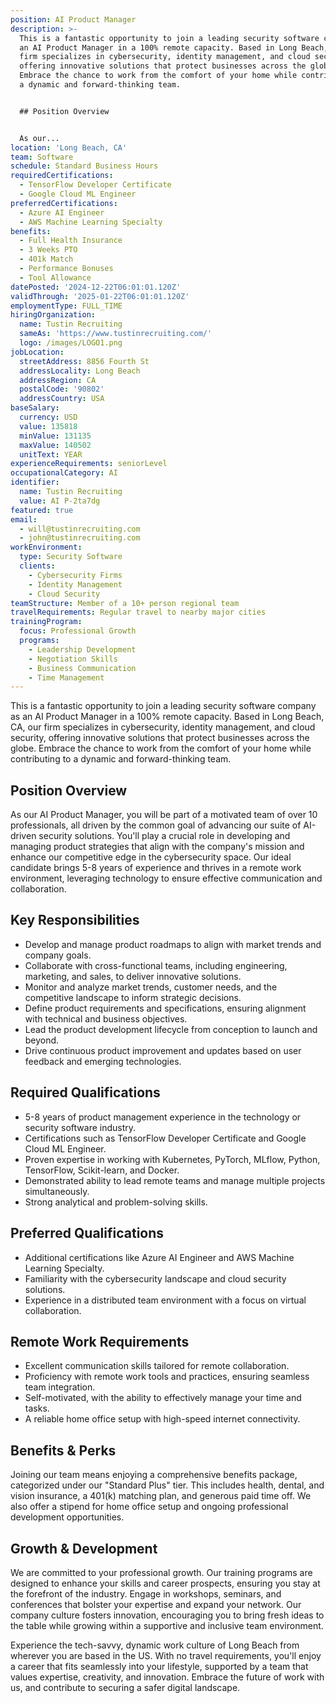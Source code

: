 ```yaml
---
position: AI Product Manager
description: >-
  This is a fantastic opportunity to join a leading security software company as
  an AI Product Manager in a 100% remote capacity. Based in Long Beach, CA, our
  firm specializes in cybersecurity, identity management, and cloud security,
  offering innovative solutions that protect businesses across the globe.
  Embrace the chance to work from the comfort of your home while contributing to
  a dynamic and forward-thinking team.


  ## Position Overview


  As our...
location: 'Long Beach, CA'
team: Software
schedule: Standard Business Hours
requiredCertifications:
  - TensorFlow Developer Certificate
  - Google Cloud ML Engineer
preferredCertifications:
  - Azure AI Engineer
  - AWS Machine Learning Specialty
benefits:
  - Full Health Insurance
  - 3 Weeks PTO
  - 401k Match
  - Performance Bonuses
  - Tool Allowance
datePosted: '2024-12-22T06:01:01.120Z'
validThrough: '2025-01-22T06:01:01.120Z'
employmentType: FULL_TIME
hiringOrganization:
  name: Tustin Recruiting
  sameAs: 'https://www.tustinrecruiting.com/'
  logo: /images/LOGO1.png
jobLocation:
  streetAddress: 8856 Fourth St
  addressLocality: Long Beach
  addressRegion: CA
  postalCode: '90802'
  addressCountry: USA
baseSalary:
  currency: USD
  value: 135818
  minValue: 131135
  maxValue: 140502
  unitText: YEAR
experienceRequirements: seniorLevel
occupationalCategory: AI
identifier:
  name: Tustin Recruiting
  value: AI P-2ta7dg
featured: true
email:
  - will@tustinrecruiting.com
  - john@tustinrecruiting.com
workEnvironment:
  type: Security Software
  clients:
    - Cybersecurity Firms
    - Identity Management
    - Cloud Security
teamStructure: Member of a 10+ person regional team
travelRequirements: Regular travel to nearby major cities
trainingProgram:
  focus: Professional Growth
  programs:
    - Leadership Development
    - Negotiation Skills
    - Business Communication
    - Time Management
---
```




This is a fantastic opportunity to join a leading security software company as an AI Product Manager in a 100% remote capacity. Based in Long Beach, CA, our firm specializes in cybersecurity, identity management, and cloud security, offering innovative solutions that protect businesses across the globe. Embrace the chance to work from the comfort of your home while contributing to a dynamic and forward-thinking team.

## Position Overview

As our AI Product Manager, you will be part of a motivated team of over 10 professionals, all driven by the common goal of advancing our suite of AI-driven security solutions. You'll play a crucial role in developing and managing product strategies that align with the company's mission and enhance our competitive edge in the cybersecurity space. Our ideal candidate brings 5-8 years of experience and thrives in a remote work environment, leveraging technology to ensure effective communication and collaboration.

## Key Responsibilities

- Develop and manage product roadmaps to align with market trends and company goals.
- Collaborate with cross-functional teams, including engineering, marketing, and sales, to deliver innovative solutions.
- Monitor and analyze market trends, customer needs, and the competitive landscape to inform strategic decisions.
- Define product requirements and specifications, ensuring alignment with technical and business objectives.
- Lead the product development lifecycle from conception to launch and beyond.
- Drive continuous product improvement and updates based on user feedback and emerging technologies.

## Required Qualifications

- 5-8 years of product management experience in the technology or security software industry.
- Certifications such as TensorFlow Developer Certificate and Google Cloud ML Engineer.
- Proven expertise in working with Kubernetes, PyTorch, MLflow, Python, TensorFlow, Scikit-learn, and Docker.
- Demonstrated ability to lead remote teams and manage multiple projects simultaneously.
- Strong analytical and problem-solving skills.

## Preferred Qualifications

- Additional certifications like Azure AI Engineer and AWS Machine Learning Specialty.
- Familiarity with the cybersecurity landscape and cloud security solutions.
- Experience in a distributed team environment with a focus on virtual collaboration.

## Remote Work Requirements

- Excellent communication skills tailored for remote collaboration.
- Proficiency with remote work tools and practices, ensuring seamless team integration.
- Self-motivated, with the ability to effectively manage your time and tasks.
- A reliable home office setup with high-speed internet connectivity.

## Benefits & Perks

Joining our team means enjoying a comprehensive benefits package, categorized under our "Standard Plus" tier. This includes health, dental, and vision insurance, a 401(k) matching plan, and generous paid time off. We also offer a stipend for home office setup and ongoing professional development opportunities.

## Growth & Development

We are committed to your professional growth. Our training programs are designed to enhance your skills and career prospects, ensuring you stay at the forefront of the industry. Engage in workshops, seminars, and conferences that bolster your expertise and expand your network. Our company culture fosters innovation, encouraging you to bring fresh ideas to the table while growing within a supportive and inclusive team environment.

Experience the tech-savvy, dynamic work culture of Long Beach from wherever you are based in the US. With no travel requirements, you'll enjoy a career that fits seamlessly into your lifestyle, supported by a team that values expertise, creativity, and innovation. Embrace the future of work with us, and contribute to securing a safer digital landscape.
